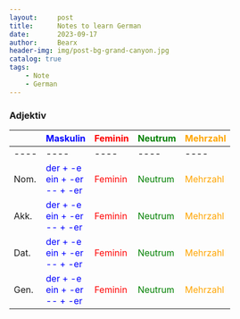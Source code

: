 ```yaml
---
layout:     post
title:      Notes to learn German
date:       2023-09-17
author:     Bearx
header-img: img/post-bg-grand-canyon.jpg
catalog: true
tags:
    - Note
    - German
---
```


### Adjektiv

|      | <span style="color:blue">Maskulin<span> | <span style="color:red">Feminin<span> | <span style="color:green">Neutrum<span> | <span style="color:orange">Mehrzahl<span> |
| ---- | ---- | ---- | ---- | ---- |
| ---- | ---- | ---- | ---- | ---- |
| Nom. | <span style="color:blue">der + -e <br> ein + -er <br> -- + -er<span> | <span style="color:red">Feminin<span> | <span style="color:green">Neutrum<span> | <span style="color:orange">Mehrzahl<span> |
| Akk. | <span style="color:blue">der + -e <br> ein + -er <br> -- + -er<span> | <span style="color:red">Feminin<span> | <span style="color:green">Neutrum<span> | <span style="color:orange">Mehrzahl<span> |
| Dat. | <span style="color:blue">der + -e <br> ein + -er <br> -- + -er<span> | <span style="color:red">Feminin<span> | <span style="color:green">Neutrum<span> | <span style="color:orange">Mehrzahl<span> |
| Gen. | <span style="color:blue">der + -e <br> ein + -er <br> -- + -er<span> | <span style="color:red">Feminin<span> | <span style="color:green">Neutrum<span> | <span style="color:orange">Mehrzahl<span> |
